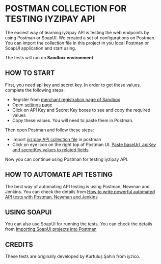 # POSTMAN COLLECTION FOR TESTING IYZIPAY API

The easiest way of learning iyzipay API is testing the web endpoints by using Postman or SoapUI. We created a set of configurations on Postman. You can import the collection file in this project in you local Postman or SoapUI application and start using.

The tests will run on **Sandbox environment**.

## HOW TO START

First, you need api key and secret key. In order to get these values, complete the following steps:
* Register from [merchant registration page of Sandbox](https://sandbox-merchant.iyzipay.com/register)
* Open [settings page](https://sandbox-merchant.iyzipay.com/register)
* Click on API Key and Secret Key boxes to see and copy the required values
* Copy these values. You will need to paste them in Postman.

Then open Postman and follow these steps:
* Import [iyzipay API collection file](https://raw.githubusercontent.com/kahramani/iyzipay-postman/master/iyzipay.postman_collection.json) in postman
* Click on eye icon on the right top of Postman UI. [Paste baseUrl, apiKey and secretKey values to related fields](https://raw.githubusercontent.com/kahramani/iyzipay-postman/master/iyzipay-postman_environment.png).

Now you can continue using Postman for testing iyzipay API.

## HOW TO AUTOMATE API TESTING

The best way of automating API testing is using Postman, Newman and Jenkins. You can check the details from [How to write powerful automated API tests with Postman, Newman and Jenkins](http://blog.getpostman.com/2015/09/03/how-to-write-powerful-automated-api-tests-with-postman-newman-and-jenkins/)

## USING SOAPUI 

You can also use SoapUI for running the tests. You can check the details from [Importing SoapUI projects into Postman](http://blog.getpostman.com/2016/04/27/importing-soapui-projects-into-postman/)

## CREDITS

These tests are originally developed by Kurtuluş Şahin from iyzico.
